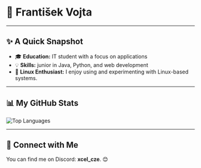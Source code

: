 # 👋 František Vojta

---

## ✨ A Quick Snapshot

- 🎓 **Education:** IT student with a focus on applications
- 💡 **Skills:** junior in Java, Python, and web development
- 🐧 **Linux Enthusiast:** I enjoy using and experimenting with Linux-based systems.

---

## 📊 My GitHub Stats

<img src="https://github-readme-stats.vercel.app/api/top-langs/?username=frantisek-vojta&langs_count=4&layout=compact&theme=dark&" alt="Top Languages" />

---

## 🤝 Connect with Me

You can find me on Discord: **xcel_cze**. 😊
